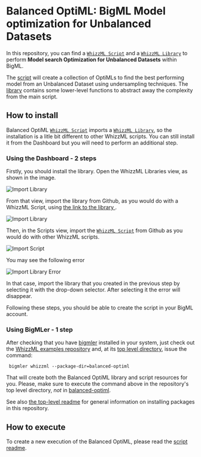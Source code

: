 # Balanced OptiML: BigML Model optimization for Unbalanced Datasets

In this repository, you can find a [`WhizzML Script`](./bal-optiml-script)
and a [`WhizzML Library`](./bal-optiml-library) to perform **Model search
Optimization for Unbalanced Datasets** within BigML.

The [script](./bal-optiml-script) will create a collection of OptiMLs
to find the best performing model from an Unbalanced Dataset using
undersampling techniques. The [library](./bal-optiml-library) contains some
lower-level functions to abstract away the complexity from the main
script.


## How to install

Balanced OptiML [`WhizzML Script`](./bal-optiml-script) imports a [`WhizzML
Library`](./bal-optiml-library), so the installation is a litle bit
different to other WhizzML scripts. You can still install it from the
Dashboard but you will need to perform an additional step.

### Using the Dashboard - 2 steps

Firstly, you should install the library. Open the WhizzML Libraries
view, as shown in the image.

![Import Library](../automl/res/import-library.png)

From that view, import the library from Github, as you would do with a
WhizzML Script, using [the link to the library ](./bal-optiml-library).

![Import Library](../automl/res/import-library2.png)

Then, in the Scripts view, import the [`WhizzML
Script`](./bal-optiml-script) from Github as you would do with other
WhizzML scripts.

![Import Script](../automl/res/import-script.png)

You may see the following error

![Import Library Error](../automl/res/lib-error.png)

In that case, import the library that you created in the previous step
by selecting it with the drop-down selector. After selecting it the
error will disappear.

Following these steps, you should be able to create the script in your
BigML account.


### Using BigMLer - 1 step
After checking that you have
[bigmler](https://bigmler.readthedocs.io/en/latest/) installed in your
system, just check out the [WhizzML examples
repository](https://github.com/whizzml/examples/) and, at its [top
level directory](https://github.com/whizzml/examples/), issue the
command:

     bigmler whizzml --package-dir=balanced-optiml



That will create both the Balanced OptiML library and script resources for you.
Please, make sure to execute the command above in the repository's top
level directory, *not* in [balanced-optiml](./).

See also [the top-level readme](../readme.md) for general information
on installing packages in this repository.

## How to execute

To create a new execution of the Balanced OptiML, please read the [script
readme](./bal-optiml-script).
